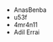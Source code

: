 #
<!--- PUT UR USERNAME HERE -->

- AnasBenba
- u53f 
- 4mr4n11
- Adil Errai
<!--- DON'T TOUCH THIS PLZ -->
#
